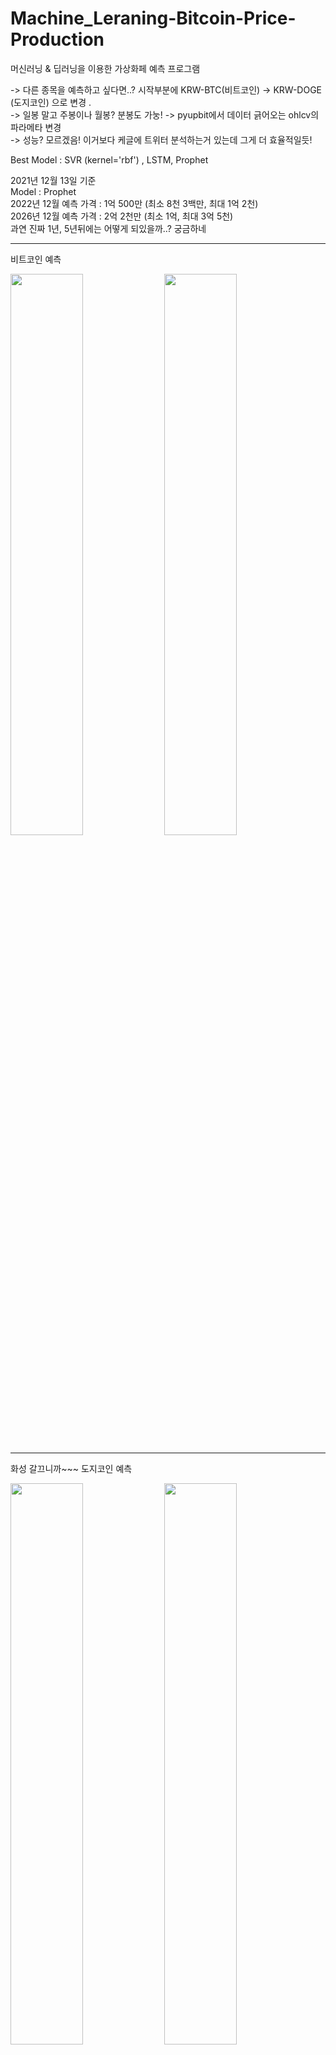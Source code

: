 # Machine_Leraning-Bitcoin-Price-Production

머신러닝 & 딥러닝을 이용한 가상화페 예측 프로그램 <br>

-> 다른 종목을 예측하고 싶다면..? 시작부분에 KRW-BTC(비트코인) -> KRW-DOGE (도지코인) 으로 변경 . <br> 
-> 일봉 말고 주봉이나 월봉? 분봉도 가눙! -> pyupbit에서 데이터 긁어오는 ohlcv의 파라메타 변경 <br>
-> 성능? 모르겠음! 이거보다 케글에 트위터 분석하는거 있는데 그게 더 효율적일듯! <br>

Best Model : SVR (kernel='rbf') , LSTM, Prophet<br>


2021년 12월 13일 기준<br>
Model : Prophet <br>
2022년 12월 예측 가격 : 1억 500만   (최소 8천 3백만, 최대 1억 2천)<br>
2026년 12월 예측 가격 : 2억 2천만   (최소 1억, 최대 3억 5천)<br>
과연 진짜  1년, 5년뒤에는 어떻게 되있을까..? 궁금하네 <br>

---
비트코인 예측 
<p>
  <img width="48%" src="https://user-images.githubusercontent.com/38518648/145815952-fd8afbd1-a1fd-4849-9d0a-e4c038fceca7.png"/>
  <img width="48%" src="https://user-images.githubusercontent.com/38518648/145816128-d035845e-20b4-401c-940b-9e48754250b5.png"/>
</p>

---
화성 갈끄니까~~~ 도지코인 예측
<p>
  <img width="48%" src="https://user-images.githubusercontent.com/38518648/145816015-431280d9-5a3c-4d9a-ba83-8283d118ba94.png"/>
  <img width="48%" src="https://user-images.githubusercontent.com/38518648/145815973-99c43edf-a4d2-4a1c-aac7-d1a732c4b8fa.png"/>
  <img width="48%" src="https://user-images.githubusercontent.com/38518648/145815990-57ec9163-4292-4da2-93b6-961ee0c33b09.png"/>
  <img width="48%" src="https://user-images.githubusercontent.com/38518648/145816895-badbe070-4574-4703-a613-95cf3929020b.png"/>

</p>

